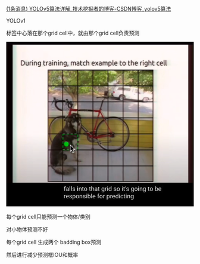 [(1条消息) YOLOv5算法详解_技术挖掘者的博客-CSDN博客_yolov5算法](https://blog.csdn.net/WZZ18191171661/article/details/113789486)

YOLOv1

标签中心落在那个grid cell中，就由那个grid cell负责预测

![image-20220604145112001](https://raw.githubusercontent.com/2351548518/images/main/CCSE/202206041451173.png)

每个grid cell只能预测一个物体/类别

对小物体预测不好

每个grid cell 生成两个 badding box预测

然后进行减少预测框IOU和概率

